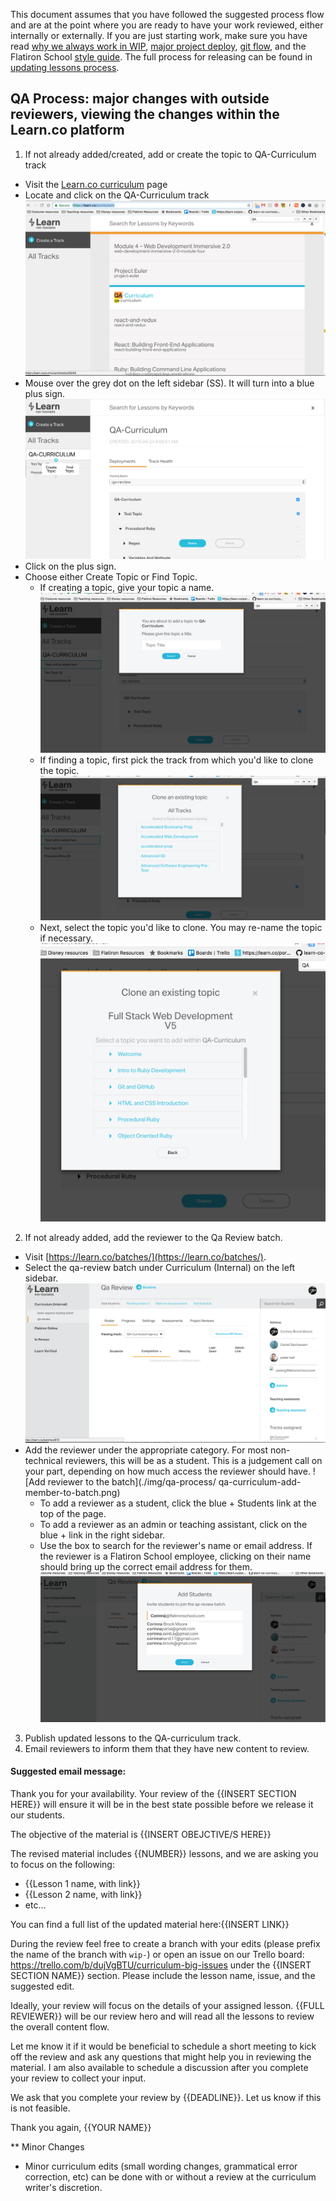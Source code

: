This document assumes that you have followed the suggested process flow and are at the point where you are ready to have your work reviewed, either internally or externally. If you are just starting work, make sure you have read [why we always work in WIP](./why-we-work-in-wip.md), [major project deploy](./major_project_deploy_new_version.md), [git flow](./repo-git-flow), and the Flatiron School [style guide](./style_guide). The full process for releasing can be found in [updating lessons process](./updating-lessons-process.md).


## QA Process: major changes with outside reviewers, viewing the changes within the Learn.co platform
1. If not already added/created, add or create the topic to QA-Curriculum track
  - Visit the [Learn.co curriculum](https://learn.co/curriculum/) page
  - Locate and click on the QA-Curriculum track
    ![QA-curriculum track](./img/qa-process/qa-curriculum-track.png)
  - Mouse over the grey dot on the left sidebar (SS). It will turn into a blue plus sign.
    ![QA-curriculum blue plus sign](./img/qa-process/qa-curriculum-blue-plus.png)
  - Click on the plus sign.
  - Choose either Create Topic or Find Topic.
    - If creating a topic, give your topic a name.
        ![Name your topic](./img/qa-process/qa-curriculum-name-your-topic.png)
    - If finding a topic, first pick the track from which you'd like to clone the topic.
      ![Find your track](./img/qa-process/qa-curriculum-find-your-track.png)
    - Next, select the topic you'd like to clone. You may re-name the topic if necessary.
          ![Find your topic](./img/qa-process/qa-curriculum-find-your-topic.png)
2. If not already added, add the reviewer to the Qa Review batch.
  - Visit [https://learn.co/batches/](https://learn.co/batches/).
  - Select the qa-review batch under Curriculum (Internal) on the left sidebar.
    ![Find your batch](./img/qa-process/qa-curriculum-select-batch.png)
  - Add the reviewer under the appropriate category. For most non-technical reviewers, this will be as a student. This is a judgement call on your part, depending on how much access the reviewer should have.
    ![Add reviewer to the batch](./img/qa-process/  qa-curriculum-add-member-to-batch.png)
    - To add a reviewer as a student, click the blue + Students link at the top of the page.
    - To add a reviewer as an admin or teaching assistant, click on the blue + link in the right sidebar.
    - Use the box to search for the reviewer's name or email address. If the reviewer is a Flatiron School employee, clicking on their name should bring up the correct email address for them.
        ![Find reviewer](./img/qa-process/qa-curriculum-find-reviewer.png)
3. Publish updated lessons to the QA-curriculum track.
4. Email reviewers to inform them that they have new content to review.
#### Suggested email message:
Thank you for your availability. Your review of the {{INSERT SECTION HERE}} will ensure it will be in the best state possible before we release it our students.

The objective of the material is {{INSERT OBEJCTIVE/S HERE}}

The revised material includes {{NUMBER}} lessons, and we are asking you to focus on the following:
-  {{Lesson 1 name, with link}}
-  {{Lesson 2 name, with link}}
- etc...

You can find a full list of the updated material here:{{INSERT LINK}}

During the review feel free to create a branch with your edits (please prefix the name of the branch with `wip-`) or open an issue on our Trello board: https://trello.com/b/dujVgBTU/curriculum-big-issues under the {{INSERT SECTION NAME}} section. Please include the lesson name, issue, and the suggested edit.

Ideally, your review will focus on the details of your assigned lesson. {{FULL REVIEWER}} will be our review hero and will read all the lessons to review the overall content flow.

Let me know it if it would be beneficial to schedule a short meeting to kick off the review and ask any questions that might help you in reviewing the material. I am also available to schedule a discussion after you complete your review to collect your input.

We ask that you complete your review by {{DEADLINE}}. Let us know if this is not feasible.

Thank you again,
{{YOUR NAME}}

** Minor Changes
- Minor curriculum edits (small wording changes, grammatical error correction, etc) can be done with or without a review at the curriculum writer's discretion.
